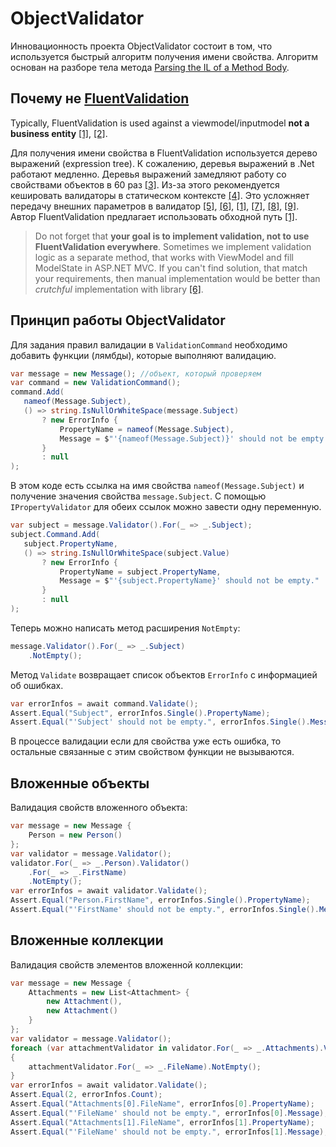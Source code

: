 # ObjectValidator
Инновационность проекта ObjectValidator состоит в том, что используется быстрый алгоритм получения имени свойства. Алгоритм основан на разборе тела метода
[Parsing the IL of a Method Body](https://www.codeproject.com/Articles/14058/Parsing-the-IL-of-a-Method-Body).

## Почему не [FluentValidation](https://github.com/JeremySkinner/FluentValidation)
Typically, FluentValidation is used against a viewmodel/inputmodel **not a business entity** [[1]](https://github.com/JeremySkinner/FluentValidation/issues/260#issuecomment-220558484), [[2]](http://stackoverflow.com/a/25313887).

Для получения имени свойства в FluentValidation используется дерево выражений (expression tree). К сожалению, деревья выражений в .Net работают медленно. Деревья выражений замедляют работу со свойствами объектов в 60 раз [[3]](https://github.com/AVPolyakov/PropertyInfoBenchmark). Из-за этого рекомендуется кешировать валидаторы в статическом контексте [[4]](https://github.com/JeremySkinner/FluentValidation/wiki/b.-Creating-a-Validator#a-note-on-performance). Это усложняет передачу внешних параметров в валидатор
[[5]](https://github.com/JeremySkinner/FluentValidation/issues/449),
[[6]](http://stackoverflow.com/a/29809446),
[[1]](https://github.com/JeremySkinner/FluentValidation/issues/260#issuecomment-220558484),
[[7]](http://stackoverflow.com/q/32247571),
[[8]](http://stackoverflow.com/q/3317706),
[[9]](http://stackoverflow.com/q/18664943).
Автор FluentValidation предлагает использовать обходной путь [[1]](https://github.com/JeremySkinner/FluentValidation/issues/260#issuecomment-220558484).

>Do not forget that **your goal is to implement validation, not to use FluentValidation everywhere**. Sometimes we implement validation logic as a separate method, that works with ViewModel and fill ModelState in ASP.NET MVC.
>If you can't find solution, that match your requirements, then manual implementation would be better than _crutchful_ implementation with library [[6]](http://stackoverflow.com/a/29809446).

## Принцип работы ObjectValidator
Для задания правил валидации в `ValidationCommand` необходимо добавить функции (лямбды), которые выполняют валидацию.
 ```csharp
var message = new Message(); //объект, который проверяем
var command = new ValidationCommand();
command.Add(
    nameof(Message.Subject),
    () => string.IsNullOrWhiteSpace(message.Subject)
        ? new ErrorInfo {
            PropertyName = nameof(Message.Subject),
            Message = $"'{nameof(Message.Subject)}' should not be empty."
        }
        : null
);
```
В этом коде есть ссылка на имя свойства `nameof(Message.Subject)` и получение значения свойства `message.Subject`. С помощью `IPropertyValidator` для обеих ссылок можно завести одну переменную.
 ```csharp
var subject = message.Validator().For(_ => _.Subject);
subject.Command.Add(
    subject.PropertyName,
    () => string.IsNullOrWhiteSpace(subject.Value)
        ? new ErrorInfo {
            PropertyName = subject.PropertyName,
            Message = $"'{subject.PropertyName}' should not be empty."
        }
        : null
);
```
Теперь можно написать метод расширения `NotEmpty`:
```csharp
message.Validator().For(_ => _.Subject)
    .NotEmpty();
```
Метод `Validate` возвращает список объектов `ErrorInfo` с информацией об ошибках.
 ```csharp
var errorInfos = await command.Validate();
Assert.Equal("Subject", errorInfos.Single().PropertyName);
Assert.Equal("'Subject' should not be empty.", errorInfos.Single().Message);
```
В процессе валидации если для свойства уже есть ошибка, то остальные связанные с этим свойством функции не вызываются.

## Вложенные объекты
Валидация свойств вложенного объекта:
```csharp
var message = new Message {
    Person = new Person()
};
var validator = message.Validator();
validator.For(_ => _.Person).Validator()
    .For(_ => _.FirstName)
    .NotEmpty();
var errorInfos = await validator.Validate();
Assert.Equal("Person.FirstName", errorInfos.Single().PropertyName);
Assert.Equal("'FirstName' should not be empty.", errorInfos.Single().Message);
```

## Вложенные коллекции
Валидация свойств элементов вложенной коллекции:
```csharp
var message = new Message {
    Attachments = new List<Attachment> {
        new Attachment(),
        new Attachment()
    }
};
var validator = message.Validator();
foreach (var attachmentValidator in validator.For(_ => _.Attachments).Validators())
{
    attachmentValidator.For(_ => _.FileName).NotEmpty();
}
var errorInfos = await validator.Validate();
Assert.Equal(2, errorInfos.Count);
Assert.Equal("Attachments[0].FileName", errorInfos[0].PropertyName);
Assert.Equal("'FileName' should not be empty.", errorInfos[0].Message);
Assert.Equal("Attachments[1].FileName", errorInfos[1].PropertyName);
Assert.Equal("'FileName' should not be empty.", errorInfos[1].Message);
```
